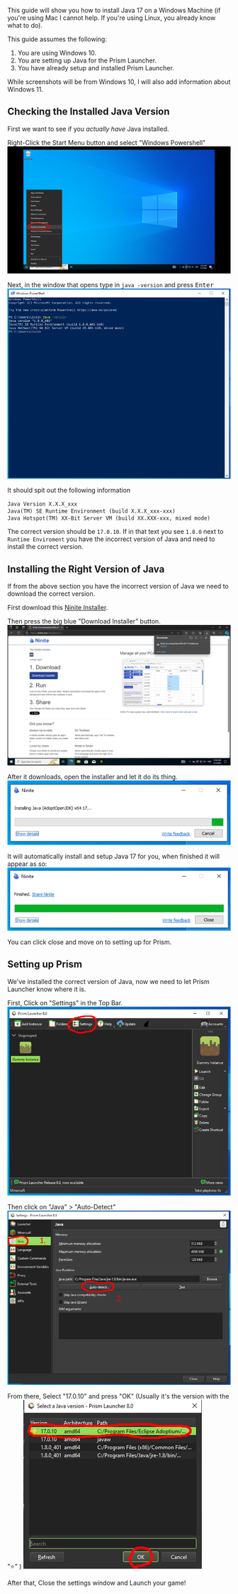 This guide will show you how to install Java 17 on a Windows Machine (if you're using Mac I cannot help. If you're using Linux, you already know what to do).

This guide assumes the following:
1. You are using Windows 10.
2. You are setting up Java for the Prism Launcher.
3. You have already setup and installed Prism Launcher.

While screenshots will be from Windows 10, I will also add information about Windows 11.

## Checking the Installed Java Version
First we want to see if you *actually have* Java installed.

Right-Click the Start Menu button and select "Windows Powershell"
![](assets/images/2024-03-01-00-37-20.png)

Next, in the window that opens type in `java -version` and press <kbd>Enter</kbd>
![](assets/images/2024-03-01-00-38-35.png)

It should spit out the following information
```
Java Version X.X.X_xxx
Java(TM) SE Runtime Environment (build X.X.X_xxx-xxx)
Java Hotspot(TM) XX-Bit Server VM (build XX.XXX-xxx, mixed mode)
```

The correct version should be `17.0.10`. If in that text you see `1.8.0` next to `Runtime Enviroment` you have the incorrect version of Java and need to install the correct version.

## Installing the Right Version of Java
If from the above section you have the incorrect version of Java we need to download the correct version.

First download this [Ninite Installer](https://ninite.com/adoptjavax17/).

Then press the big blue "Download Installer" button.
![](./assets/images/2024-03-01-00-44-19.png)

After it downloads, open the installer and let it do its thing.
![](./assets/images/2024-03-01-00-45-53.png)

It will automatically install and setup Java 17 for you, when finished it will appear as so:
![](./assets/images/2024-03-01-00-46-43.png)

You can click close and move on to setting up for Prism.

## Setting up Prism
We've installed the correct version of Java, now we need to let Prism Launcher know where it is.

First, Click on "Settings" in the Top Bar.
![](./assets/images/2024-03-01-00-52-46.png)

Then click on "Java" > "Auto-Detect"
![](./assets/images/2024-03-01-00-54-35.png)

From there, Select "17.0.10" and press "OK" (Usually it's the version with the "⭐" )
![](./assets/images/2024-03-01-00-55-53.png)

After that, Close the settings window and Launch your game!